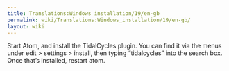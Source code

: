 ```yaml
---
title: Translations:Windows installation/19/en-gb
permalink: wiki/Translations:Windows_installation/19/en-gb/
layout: wiki
---
```


Start Atom, and install the TidalCycles plugin. You can find it via the
menus under edit \> settings \> install, then typing “tidalcycles” into
the search box. Once that’s installed, restart atom.
